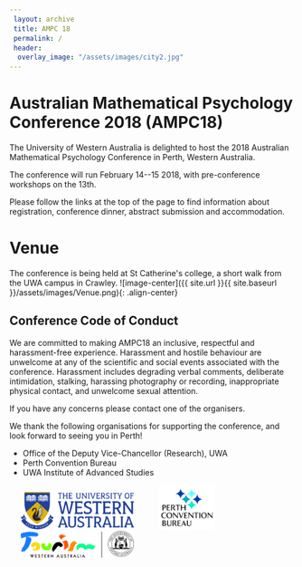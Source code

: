 ```yaml
---
 layout: archive
 title: AMPC 18
 permalink: /
 header:
  overlay_image: "/assets/images/city2.jpg"
---
```


# Australian Mathematical Psychology Conference 2018 (AMPC18)

The University of Western Australia is delighted to host the 2018 Australian Mathematical Psychology Conference in Perth, Western Australia.

The conference will run February 14--15 2018, with pre-conference workshops on the 13th.

Please follow the links at the top of the page to find information about registration, conference dinner, abstract submission and accommodation.

# Venue

The conference is being held at St Catherine's college, a short walk from the UWA campus in Crawley.
![image-center]({{ site.url }}{{ site.baseurl }}/assets/images/Venue.png){: .align-center}

## Conference Code of Conduct

We are committed to making AMPC18 an inclusive, respectful and harassment-free experience. Harassment and hostile behaviour are unwelcome at any of the scientific and social events associated with the conference. Harassment includes degrading verbal comments, deliberate intimidation, stalking, harassing photography or recording, inappropriate physical contact, and unwelcome sexual attention.

If you have any concerns please contact one of the organisers.

We thank the following organisations for supporting the conference, and look forward to seeing you in Perth!

* Office of the Deputy Vice-Chancellor (Research), UWA
* Perth Convention Bureau
* UWA Institute of Advanced Studies

<img src="assets/images/UWA-Full-Hor-CMYK.png" width="200" hspace="20"/> <img src="assets/images/(ILL CMYK) PCB logo HIGH RES.JPG" width="100" hspace="20"/> <img src="assets/images/TWA + Govt - Colour.jpg" width="200" hspace="20"/>
